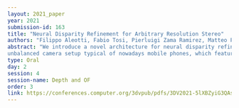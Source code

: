 ```yaml
---
layout: 2021_paper
year: 2021
submission-id: 163
title: "Neural Disparity Refinement for Arbitrary Resolution Stereo"
authors: "Filippo Aleotti, Fabio Tosi, Pierluigi Zama Ramirez, Matteo Poggi, Samuele Salti, Stefano Mattoccia and Luigi Di Stefano"
abstract: "We introduce a novel architecture for neural disparity refinement aimed at facilitating deployment of 3D computer vision on cheap and widespread consumer devices, such as mobile phones. Our approach relies on a continuous formulation that enables to estimate a refined disparity map at any arbitrary output resolution. Thereby, it can handle effectively the
unbalanced camera setup typical of nowadays mobile phones, which feature both high and low resolution RGB sensors within the same device. Moreover, our neural network can process seamlessly the output of a variety of stereo methods and, by refining the disparity maps computed by a traditional matching algorithm like SGM, it can achieve unpaired zero-shot generalization performance compared to state-of-the-art end-to-end stereo models."
type: Oral
day: 2
session: 4
session-name: Depth and OF
order: 3
link: https://conferences.computer.org/3dvpub/pdfs/3DV2021-5lXBZyiG3QAsRBKXHIjqU8/268800a207/268800a207.pdf
---
```

